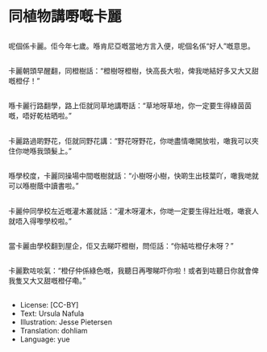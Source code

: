 # 同植物講嘢嘅卡麗

##
呢個係卡麗。佢今年七歲。喺肯尼亞嘅當地方言入便，呢個名係“好人”嘅意思。

##
卡麗朝頭早醒翻，同橙樹話：“橙樹呀橙樹，快高長大啦，俾我哋結好多又大又甜嘅橙仔！”

##
喺卡麗行路翻學，路上佢就同草地講嘢話：“草地呀草地，你一定要生得綠茵茵嘅，唔好乾枯晒啦。”

##
卡麗路過啲野花，佢就同野花講：“野花呀野花，你哋盡情噉開放啦，噉我可以夾住你哋喺我頭髮上。”

##
喺學校度，卡麗同操場中間嘅樹就話：“小樹呀小樹，快啲生出枝葉吖，噉我哋就可以喺樹蔭中讀書啦。”

##
卡麗仲同學校左近嘅灌木叢就話：“灌木呀灌木，你哋一定要生得壯壯嘅，噉衰人就唔入得嚟學校啦。”

##
當卡麗由學校翻到屋企，佢又去睇吓橙樹，問佢話：“你結咗橙仔未呀？”

##
卡麗歎咗啖氣：“橙仔仲係綠色嘅，我聽日再嚟睇吓你啦！或者到咗聽日你就會俾我隻又大又甜嘅橙仔嘞。”

##
* License: [CC-BY]
* Text: Ursula Nafula
* Illustration: Jesse Pietersen
* Translation: dohliam
* Language: yue
